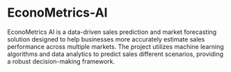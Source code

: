 # EconoMetrics-AI
EconoMetrics AI is a data-driven sales prediction and market forecasting solution designed to help businesses more accurately estimate sales performance across multiple markets. The project utilizes machine learning algorithms and data analytics to predict sales different scenarios, providing a robust decision-making framework.

